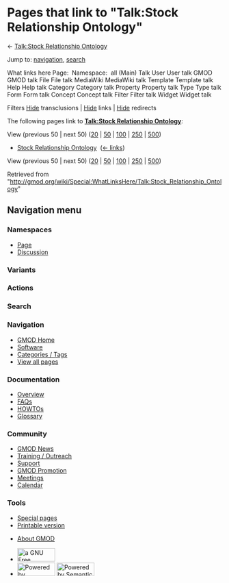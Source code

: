 <div id="mw-page-base" class="noprint">

</div>

<div id="mw-head-base" class="noprint">

</div>

<div id="content" class="mw-body" role="main">

<span id="top"></span>

<div id="mw-js-message" style="display:none;">

</div>



# <span dir="auto">Pages that link to "Talk:Stock Relationship Ontology"</span>

<div id="bodyContent">

<div id="contentSub">

← [Talk:Stock Relationship
Ontology](/wiki/Talk:Stock_Relationship_Ontology "Talk:Stock Relationship Ontology")

</div>

<div id="jump-to-nav" class="mw-jump">

Jump to: [navigation](#mw-navigation), [search](#p-search)

</div>

<div id="mw-content-text">

What links here Page:  Namespace:  all (Main) Talk User User talk GMOD
GMOD talk File File talk MediaWiki MediaWiki talk Template Template talk
Help Help talk Category Category talk Property Property talk Type Type
talk Form Form talk Concept Concept talk Filter Filter talk Widget
Widget talk

Filters
[Hide](/mediawiki/index.php?title=Special:WhatLinksHere/Talk:Stock_Relationship_Ontology&hidetrans=1 "Special:WhatLinksHere/Talk:Stock Relationship Ontology")
transclusions \|
[Hide](/mediawiki/index.php?title=Special:WhatLinksHere/Talk:Stock_Relationship_Ontology&hidelinks=1 "Special:WhatLinksHere/Talk:Stock Relationship Ontology")
links \|
[Hide](/mediawiki/index.php?title=Special:WhatLinksHere/Talk:Stock_Relationship_Ontology&hideredirs=1 "Special:WhatLinksHere/Talk:Stock Relationship Ontology")
redirects

The following pages link to **[Talk:Stock Relationship
Ontology](/wiki/Talk:Stock_Relationship_Ontology "Talk:Stock Relationship Ontology")**:

View (previous 50 \| next 50)
([20](/mediawiki/index.php?title=Special:WhatLinksHere/Talk:Stock_Relationship_Ontology&limit=20 "Special:WhatLinksHere/Talk:Stock Relationship Ontology")
\|
[50](/mediawiki/index.php?title=Special:WhatLinksHere/Talk:Stock_Relationship_Ontology&limit=50 "Special:WhatLinksHere/Talk:Stock Relationship Ontology")
\|
[100](/mediawiki/index.php?title=Special:WhatLinksHere/Talk:Stock_Relationship_Ontology&limit=100 "Special:WhatLinksHere/Talk:Stock Relationship Ontology")
\|
[250](/mediawiki/index.php?title=Special:WhatLinksHere/Talk:Stock_Relationship_Ontology&limit=250 "Special:WhatLinksHere/Talk:Stock Relationship Ontology")
\|
[500](/mediawiki/index.php?title=Special:WhatLinksHere/Talk:Stock_Relationship_Ontology&limit=500 "Special:WhatLinksHere/Talk:Stock Relationship Ontology"))

- [Stock Relationship
  Ontology](/wiki/Stock_Relationship_Ontology "Stock Relationship Ontology")
  ‎ <span class="mw-whatlinkshere-tools">([←
  links](/mediawiki/index.php?title=Special:WhatLinksHere&target=Stock+Relationship+Ontology "Special:WhatLinksHere"))</span>

View (previous 50 \| next 50)
([20](/mediawiki/index.php?title=Special:WhatLinksHere/Talk:Stock_Relationship_Ontology&limit=20 "Special:WhatLinksHere/Talk:Stock Relationship Ontology")
\|
[50](/mediawiki/index.php?title=Special:WhatLinksHere/Talk:Stock_Relationship_Ontology&limit=50 "Special:WhatLinksHere/Talk:Stock Relationship Ontology")
\|
[100](/mediawiki/index.php?title=Special:WhatLinksHere/Talk:Stock_Relationship_Ontology&limit=100 "Special:WhatLinksHere/Talk:Stock Relationship Ontology")
\|
[250](/mediawiki/index.php?title=Special:WhatLinksHere/Talk:Stock_Relationship_Ontology&limit=250 "Special:WhatLinksHere/Talk:Stock Relationship Ontology")
\|
[500](/mediawiki/index.php?title=Special:WhatLinksHere/Talk:Stock_Relationship_Ontology&limit=500 "Special:WhatLinksHere/Talk:Stock Relationship Ontology"))

</div>

<div class="printfooter">

Retrieved from
"<http://gmod.org/wiki/Special:WhatLinksHere/Talk:Stock_Relationship_Ontology>"

</div>

<div id="catlinks" class="catlinks catlinks-allhidden">

</div>

<div class="visualClear">

</div>

</div>

</div>

<div id="mw-navigation">

## Navigation menu

<div id="mw-head">



<div id="left-navigation">

<div id="p-namespaces" class="vectorTabs" role="navigation"
aria-labelledby="p-namespaces-label">

### Namespaces

- <span id="ca-nstab-main"><a href="/wiki/Stock_Relationship_Ontology" accesskey="c"
  title="View the content page [c]">Page</a></span>
- <span id="ca-talk"><a href="/wiki/Talk:Stock_Relationship_Ontology" accesskey="t"
  title="Discussion about the content page [t]">Discussion</a></span>

</div>

<div id="p-variants" class="vectorMenu emptyPortlet" role="navigation"
aria-labelledby="p-variants-label">

### 

### Variants[](#)

<div class="menu">

</div>

</div>

</div>

<div id="right-navigation">



<div id="p-cactions" class="vectorMenu emptyPortlet" role="navigation"
aria-labelledby="p-cactions-label">

### Actions[](#)

<div class="menu">

</div>

</div>

<div id="p-search" role="search">

### Search

<div id="simpleSearch">

</div>

</div>

</div>

</div>

<div id="mw-panel">

<div id="p-logo" role="banner">

<a href="/wiki/Main_Page"
style="background-image: url(http://gmod.org/images/GMOD-cogs.png);"
title="Visit the main page"></a>

</div>

<div id="p-Navigation" class="portal" role="navigation"
aria-labelledby="p-Navigation-label">

### Navigation

<div class="body">

- <span id="n-GMOD-Home">[GMOD Home](/wiki/Main_Page)</span>
- <span id="n-Software">[Software](/wiki/GMOD_Components)</span>
- <span id="n-Categories-.2F-Tags">[Categories /
  Tags](/wiki/Categories)</span>
- <span id="n-View-all-pages">[View all
  pages](/wiki/Special:AllPages)</span>

</div>

</div>

<div id="p-Documentation" class="portal" role="navigation"
aria-labelledby="p-Documentation-label">

### Documentation

<div class="body">

- <span id="n-Overview">[Overview](/wiki/Overview)</span>
- <span id="n-FAQs">[FAQs](/wiki/Category:FAQ)</span>
- <span id="n-HOWTOs">[HOWTOs](/wiki/Category:HOWTO)</span>
- <span id="n-Glossary">[Glossary](/wiki/Glossary)</span>

</div>

</div>

<div id="p-Community" class="portal" role="navigation"
aria-labelledby="p-Community-label">

### Community

<div class="body">

- <span id="n-GMOD-News">[GMOD News](/wiki/GMOD_News)</span>
- <span id="n-Training-.2F-Outreach">[Training /
  Outreach](/wiki/Training_and_Outreach)</span>
- <span id="n-Support">[Support](/wiki/Support)</span>
- <span id="n-GMOD-Promotion">[GMOD
  Promotion](/wiki/GMOD_Promotion)</span>
- <span id="n-Meetings">[Meetings](/wiki/Meetings)</span>
- <span id="n-Calendar">[Calendar](/wiki/Calendar)</span>

</div>

</div>

<div id="p-tb" class="portal" role="navigation"
aria-labelledby="p-tb-label">

### Tools

<div class="body">

- <span id="t-specialpages"><a href="/wiki/Special:SpecialPages" accesskey="q"
  title="A list of all special pages [q]">Special pages</a></span>
- <span id="t-print"><a
  href="/mediawiki/index.php?title=Special:WhatLinksHere/Talk:Stock_Relationship_Ontology&amp;printable=yes"
  rel="alternate" accesskey="p"
  title="Printable version of this page [p]">Printable version</a></span>

</div>

</div>

</div>

</div>

<div id="footer" role="contentinfo">

- <span id="footer-places-about">[About
  GMOD](/wiki/GMOD:About "GMOD:About")</span>

<!-- -->

- <span id="footer-copyrightico">[<img src="http://www.gnu.org/graphics/gfdl-logo-small.png" width="88"
  height="31" alt="a GNU Free Documentation License" />](http://www.gnu.org/licenses/fdl-1.3.html)</span>
- <span id="footer-poweredbyico">[<img src="/mediawiki/skins/common/images/poweredby_mediawiki_88x31.png"
  width="88" height="31" alt="Powered by MediaWiki" />](//www.mediawiki.org/)
  [<img
  src="/mediawiki/extensions/SemanticMediaWiki/includes/../resources/images/smw_button.png"
  width="88" height="31" alt="Powered by Semantic MediaWiki" />](https://www.semantic-mediawiki.org/wiki/Semantic_MediaWiki)</span>

<div style="clear:both">

</div>

</div>
